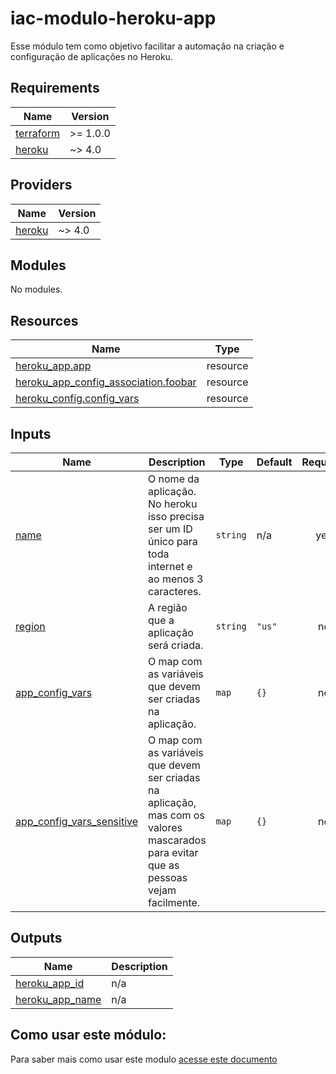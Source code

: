 # iac-modulo-heroku-app

Esse módulo tem como objetivo facilitar a automação na criação e configuração de aplicações no Heroku.

## Requirements

| Name | Version |
|------|---------|
| <a name="requirement_terraform"></a> [terraform](#requirement\_terraform) | >= 1.0.0 |
| <a name="requirement_heroku"></a> [heroku](#requirement\_heroku) | ~> 4.0 |

## Providers

| Name | Version |
|------|---------|
| <a name="provider_heroku"></a> [heroku](#provider\_heroku) | ~> 4.0 |

## Modules

No modules.

## Resources

| Name | Type |
|------|------|
| [heroku_app.app](https://registry.terraform.io/providers/heroku/heroku/latest/docs/resources/app) | resource |
| [heroku_app_config_association.foobar](https://registry.terraform.io/providers/heroku/heroku/latest/docs/resources/app_config_association) | resource |
| [heroku_config.config_vars](https://registry.terraform.io/providers/heroku/heroku/latest/docs/resources/config) | resource |

## Inputs

| Name | Description | Type | Default | Required |
|------|-------------|------|---------|:--------:|
| <a name="input_name"></a> [name](#input\_name) | O nome da aplicação. No heroku isso precisa ser um ID único para toda internet e ao menos 3 caracteres. | `string` | n/a | yes |
| <a name="input_region"></a> [region](#input\_region) | A região que a aplicação será criada. | `string` | `"us"` | no |
| <a name="input_app_config_vars"></a> [app\_config\_vars](#input\_app\_config\_vars) | O map com as variáveis que devem ser criadas na aplicação. | `map` | `{}` | no |
| <a name="input_app_config_vars_sensitive"></a> [app\_config\_vars\_sensitive](#input\_app\_config\_vars\_sensitive) | O map com as variáveis que devem ser criadas na aplicação, mas com os valores mascarados para evitar que as pessoas vejam facilmente. | `map` | `{}` | no |


## Outputs

| Name | Description |
|------|-------------|
| <a name="output_heroku_app_id"></a> [heroku\_app\_id](#output\_heroku\_app\_id) | n/a |
| <a name="output_heroku_app_name"></a> [heroku\_app\_name](#output\_heroku\_app\_name) | n/a |


## Como usar este módulo:

Para saber mais como usar este modulo [acesse este documento](how-to-use-this-module/README.md)
